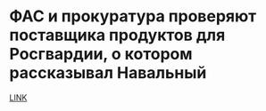 # ФАС и прокуратура проверяют поставщика продуктов для Росгвардии, о котором рассказывал Навальный 



[LINK](https://varlamov.ru/3214344.html)